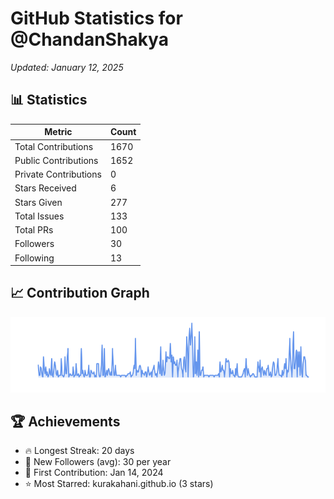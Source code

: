 # GitHub Statistics for @ChandanShakya
*Updated: January 12, 2025*

## 📊 Statistics
| Metric | Count |
|--------|--------|
| Total Contributions | 1670 |
| Public Contributions | 1652 |
| Private Contributions | 0 |
| Stars Received | 6 |
| Stars Given | 277 |
| Total Issues | 133 |
| Total PRs | 100 |
| Followers | 30 |
| Following | 13 |

## 📈 Contribution Graph

![Contribution Graph](./contribution_graph.png)

## 🏆 Achievements

- 🔥 Longest Streak: 20 days
- 👥 New Followers (avg): 30 per year
- 📅 First Contribution: Jan 14, 2024
- ⭐ Most Starred: kurakahani.github.io (3 stars)
